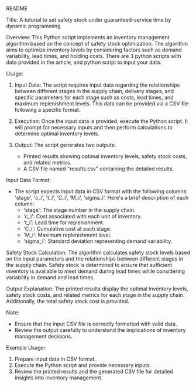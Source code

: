 README

Title: A tutorial to set safety stock under guaranteed-service time by dynamic programming

Overview:
This Python script implements an inventory management algorithm based on the concept of safety stock optimization. The algorithm aims to optimize inventory levels by considering factors such as demand variability, lead times, and holding costs.
There are 3 python scripts with data provided in the article, and python script to input your data.

Usage:
1. Input Data: The script requires input data regarding the relationships between different stages in the supply chain, delivery stages, and specific parameters for each stage such as costs, lead times, and maximum replenishment levels. This data can be provided via a CSV file following a specific format.

2. Execution: Once the input data is provided, execute the Python script. It will prompt for necessary inputs and then perform calculations to determine optimal inventory levels.

3. Output: The script generates two outputs:
   - Printed results showing optimal inventory levels, safety stock costs, and related metrics.
   - A CSV file named "results.csv" containing the detailed results.

Input Data Format:
- The script expects input data in CSV format with the following columns: 'stage', 'c_i', 't_i', 'C_i', 'M_i', 'sigma_i'. Here's a brief description of each column:
  - 'stage': The stage number in the supply chain.
  - 'c_i': Cost associated with each unit of inventory.
  - 't_i': Lead time for replenishment.
  - 'C_i': Cumulative cost at each stage.
  - 'M_i': Maximum replenishment level.
  - 'sigma_i': Standard deviation representing demand variability.

Safety Stock Calculation:
The algorithm calculates safety stock levels based on the input parameters and the relationships between different stages in the supply chain. Safety stock is determined to ensure that sufficient inventory is available to meet demand during lead times while considering variability in demand and lead times.

Output Explanation:
The printed results display the optimal inventory levels, safety stock costs, and related metrics for each stage in the supply chain. Additionally, the total safety stock cost is provided.

Note:
- Ensure that the input CSV file is correctly formatted with valid data.
- Review the output carefully to understand the implications of inventory management decisions.

Example Usage:
1. Prepare input data in CSV format.
2. Execute the Python script and provide necessary inputs.
3. Review the printed results and the generated CSV file for detailed insights into inventory management.

